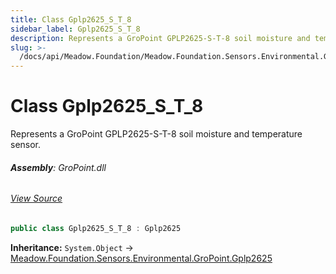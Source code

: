 ```yaml
---
title: Class Gplp2625_S_T_8
sidebar_label: Gplp2625_S_T_8
description: Represents a GroPoint GPLP2625-S-T-8 soil moisture and temperature sensor.
slug: >-
  /docs/api/Meadow.Foundation/Meadow.Foundation.Sensors.Environmental.GroPoint/Gplp2625_S_T_8
---
```

# Class Gplp2625_S_T_8
Represents a GroPoint GPLP2625-S-T-8 soil moisture and temperature sensor.

###### **Assembly**: GroPoint.dll
###### [View Source](https://github.com/WildernessLabs/Meadow.Foundation.git/blob/develop/Source/Meadow.Foundation.Peripherals/Sensors.Environmental.GroPoint/Driver/Drivers/Gplp2625_S_T_8.cs#L8)
```csharp title="Declaration"
public class Gplp2625_S_T_8 : Gplp2625
```
**Inheritance:** `System.Object` -> [Meadow.Foundation.Sensors.Environmental.GroPoint.Gplp2625](../Meadow.Foundation.Sensors.Environmental.GroPoint/Gplp2625)

